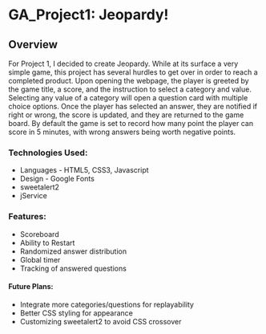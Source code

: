# GA_Project1: Jeopardy!

## Overview

For Project 1, I decided to create Jeopardy.  While at its surface a very simple game, this project has several hurdles to get over in order to reach a completed product.  Upon opening the webpage, the player is greeted by the game title, a score, and the instruction to select a category and value.  Selecting any value of a category will open a question card with multiple choice options.  Once the player has selected an answer, they are notified if right or wrong, the score is updated, and they are returned to the game board.  By default the game is set to record how many point the player can score in 5 minutes, with wrong answers being worth negative points.

### Technologies Used:
- Languages - HTML5, CSS3, Javascript
- Design - Google Fonts
- sweetalert2
- jService

### Features:
- Scoreboard
- Ability to Restart
- Randomized answer distribution
- Global timer
- Tracking of answered questions

#### Future Plans:
- Integrate more categories/questions for replayability
- Better CSS styling for appearance
- Customizing sweetalert2 to avoid CSS crossover